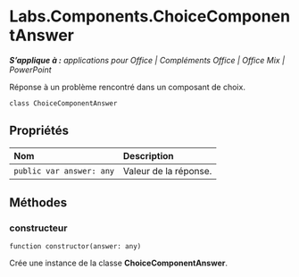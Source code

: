 
# <a name="labs.components.choicecomponentanswer"></a>Labs.Components.ChoiceComponentAnswer

 _**S’applique à :** applications pour Office | Compléments Office | Office Mix | PowerPoint_

Réponse à un problème rencontré dans un composant de choix.

```
class ChoiceComponentAnswer
```


## <a name="properties"></a>Propriétés


|**Nom**|**Description**|
|:-----|:-----|
| `public var answer: any`|Valeur de la réponse.|

## <a name="methods"></a>Méthodes




### <a name="constructor"></a>constructeur

 `function constructor(answer: any)`

Crée une instance de la classe **ChoiceComponentAnswer**.

